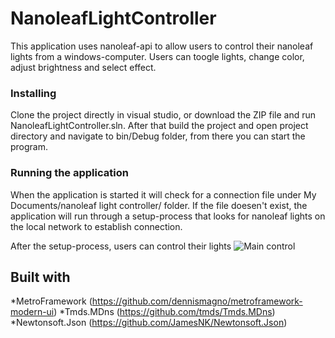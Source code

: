 # NanoleafLightController

This application uses nanoleaf-api to allow users to control their nanoleaf lights from a windows-computer. Users can toogle lights, change color, adjust brightness and select effect. 

### Installing
Clone the project directly in visual studio, or download the ZIP file and run NanoleafLightController.sln. After that build the project and open project directory and navigate to bin/Debug folder, from there you can start the program. 

### Running the application
When the application is started it will check for a connection file under My Documents/nanoleaf light controller/ folder. If the file doesen't exist, the application will run through a setup-process that looks for nanoleaf lights on the local network to establish connection.

After the setup-process, users can control their lights
![Main control](https://ibb.co/b8CMEy)

## Built with
*MetroFramework (https://github.com/dennismagno/metroframework-modern-ui)
*Tmds.MDns (https://github.com/tmds/Tmds.MDns)
*Newtonsoft.Json (https://github.com/JamesNK/Newtonsoft.Json)
